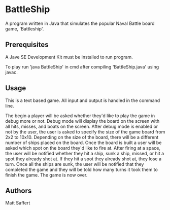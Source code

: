 # BattleShip

A program written in Java that simulates the popular Naval Battle board game, 'Battleship'.

## Prerequisites

A Jave SE Development Kit must be installed to run program.

To play run 'java BattleShip' in cmd after compiling 'BattleShip.java' using javac.

## Usage

This is a text based game. All input and output is handled in the command line. 

The begin a player will be asked whether they'd like to play the game in debug more or not. Debug mode will display the board on the screen with all hits, misses, and boats on the screen. After debug mode is enabled or not by the user, the user is asked to specify the size of the game board from 2x2 to 10x10. Depending on the size of the board, there will be a different number of ships placed on the board. Once the board is built a user will be asked which spot on the board they'd like to fire at. After firing at a space, the user will be notified whether they hit a ship, sunk a ship, missed, or hit a spot they already shot at. If they hit a spot they already shot at, they lose a turn. Once all the ships are sunk, the user will be notified that they completed the game and they will be told how many turns it took them to finish the game. The game is now over. 

## Authors
Matt Saffert
